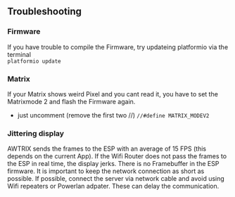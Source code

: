 ## **Troubleshooting**

### Firmware
If you have trouble to compile the Firmware, try updateing platformio via the terminal  
```platformio update```  

### Matrix
If your Matrix shows weird Pixel and you cant read it, you have to set the Matrixmode 2 and flash the Firmware again. 
- just uncomment (remove the first two //) 
```//#define MATRIX_MODEV2```

### Jittering display
 
AWTRIX sends the frames to the ESP with an average of 15 FPS (this depends on the current App).
If the Wifi Router does not pass the frames to the ESP in real time, the display jerks. There is no Framebuffer in the ESP firmware.
It is important to keep the network connection as short as possible. If possible, connect the server via network cable and avoid using Wifi repeaters or Powerlan adpater. These can delay the communication.
